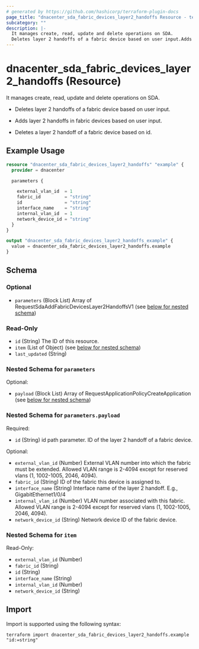 ```yaml
---
# generated by https://github.com/hashicorp/terraform-plugin-docs
page_title: "dnacenter_sda_fabric_devices_layer2_handoffs Resource - terraform-provider-dnacenter"
subcategory: ""
description: |-
  It manages create, read, update and delete operations on SDA.
  Deletes layer 2 handoffs of a fabric device based on user input.Adds layer 2 handoffs in fabric devices based on user input.Deletes a layer 2 handoff of a fabric device based on id.
---
```


# dnacenter_sda_fabric_devices_layer2_handoffs (Resource)

It manages create, read, update and delete operations on SDA.

- Deletes layer 2 handoffs of a fabric device based on user input.

- Adds layer 2 handoffs in fabric devices based on user input.

- Deletes a layer 2 handoff of a fabric device based on id.

## Example Usage

```terraform
resource "dnacenter_sda_fabric_devices_layer2_handoffs" "example" {
  provider = dnacenter

  parameters {

    external_vlan_id  = 1
    fabric_id         = "string"
    id                = "string"
    interface_name    = "string"
    internal_vlan_id  = 1
    network_device_id = "string"
  }
}

output "dnacenter_sda_fabric_devices_layer2_handoffs_example" {
  value = dnacenter_sda_fabric_devices_layer2_handoffs.example
}
```

<!-- schema generated by tfplugindocs -->
## Schema

### Optional

- `parameters` (Block List) Array of RequestSdaAddFabricDevicesLayer2HandoffsV1 (see [below for nested schema](#nestedblock--parameters))

### Read-Only

- `id` (String) The ID of this resource.
- `item` (List of Object) (see [below for nested schema](#nestedatt--item))
- `last_updated` (String)

<a id="nestedblock--parameters"></a>
### Nested Schema for `parameters`

Optional:

- `payload` (Block List) Array of RequestApplicationPolicyCreateApplication (see [below for nested schema](#nestedblock--parameters--payload))

<a id="nestedblock--parameters--payload"></a>
### Nested Schema for `parameters.payload`

Required:

- `id` (String) id path parameter. ID of the layer 2 handoff of a fabric device.

Optional:

- `external_vlan_id` (Number) External VLAN number into which the fabric must be extended. Allowed VLAN range is 2-4094 except for reserved vlans (1, 1002-1005, 2046, 4094).
- `fabric_id` (String) ID of the fabric this device is assigned to.
- `interface_name` (String) Interface name of the layer 2 handoff. E.g., GigabitEthernet1/0/4
- `internal_vlan_id` (Number) VLAN number associated with this fabric. Allowed VLAN range is 2-4094 except for reserved vlans (1, 1002-1005, 2046, 4094).
- `network_device_id` (String) Network device ID of the fabric device.



<a id="nestedatt--item"></a>
### Nested Schema for `item`

Read-Only:

- `external_vlan_id` (Number)
- `fabric_id` (String)
- `id` (String)
- `interface_name` (String)
- `internal_vlan_id` (Number)
- `network_device_id` (String)

## Import

Import is supported using the following syntax:

```shell
terraform import dnacenter_sda_fabric_devices_layer2_handoffs.example "id:=string"
```
